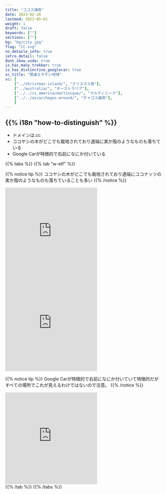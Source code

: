 ```yaml
---
title: "ココス諸島"
date: 2023-02-26
lastmod: 2023-05-01
weight: 1
draft: false
keywords: [""]
sections: [""]
bg: "bg/city.jpg"
flag: "CC.svg"
no_detaile_info: true
jetro_detail: false
dont_show_usda: true
is_has_many_trekker: true
is_has_distinctive_googlecar: true
sc_title: "間違えやすい地域"
sc: [
    ["../christmas-island/", "クリスマス島"],
    ["../australia/", "オーストラリア"],
    ["../../cs_america/martinique/", "マルティニーク"],
    ["../../asia/chagos-around/", "チャゴス諸島"],
    ]
---
```


<div class="main-desciption country-description">
    <h2 class="section-title">{{% i18n "how-to-distinguish" %}}</h2>
    <ul class="rule-list">
        <li>ドメインは<span class="quiz">.cc</span></li>
        <li><span class="quiz">ココヤシ</span>の木がどこでも栽培されており道端に実か殻のようなものも落ちている</li>
        <li>Google Carが特徴的で右前になにか付いている</li>
    </ul>
</div>

{{% tabs  %}}
{{% tab "w-etf" %}}

{{% notice tip %}}
<span class="quiz">ココヤシ</span>の木がどこでも栽培されており道端にココナッツの実か殻のようなものも落ちていることも多い
{{% /notice %}}
<div class="googlemap-if">
<iframe src="https://www.google.com/maps/embed?pb=!4v1683433598868!6m8!1m7!1sycnQFzQdbcFsWllGLAuFiA!2m2!1d-12.11766154167351!2d96.89932052224016!3f170.26168778733225!4f8.718708329610706!5f1.536207576461131" width="295" height="295" style="border:0;" allowfullscreen="" loading="lazy" referrerpolicy="no-referrer-when-downgrade"></iframe>
<iframe src="https://www.google.com/maps/embed?pb=!4v1683433701357!6m8!1m7!1s2ZkWNpu0REMuQkXHWWH9gQ!2m2!1d-12.15443198755341!2d96.82479744032698!3f1.9966655877416493!4f-29.190134344538343!5f1.8132661007384248" width="295" height="295" style="border:0;" allowfullscreen="" loading="lazy" referrerpolicy="no-referrer-when-downgrade"></iframe>
</div>

{{% notice tip %}}
Google Carが特徴的で右前になにか付いていて特徴的だがすべての場所でこれが見えるわけではないので注意。
{{% /notice %}}
<div class="googlemap-if">
<iframe src="https://www.google.com/maps/embed?pb=!4v1683433736164!6m8!1m7!1s2ZkWNpu0REMuQkXHWWH9gQ!2m2!1d-12.15443198755341!2d96.82479744032698!3f115.07805190299995!4f-37.61774122681439!5f3.0119252385875366" width="295" height="295" style="border:0;" allowfullscreen="" loading="lazy" referrerpolicy="no-referrer-when-downgrade"></iframe>
</div>
{{% /tab %}}
{{% /tabs  %}}
